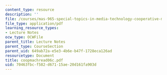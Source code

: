 ```yaml
---
content_type: resource
description: ''
file: /courses/mas-965-special-topics-in-media-technology-cooperative-machines-fall-2003/70463fbcf582d67115ae20d161fa903d_coopmachread06c.pdf
file_type: application/pdf
learning_resource_types:
- Lecture Notes
ocw_type: OCWFile
parent_title: Lecture Notes
parent_type: CourseSection
parent_uid: 649ab72a-e5e3-4b6e-b47f-1728eca126ad
resourcetype: Document
title: coopmachread06c.pdf
uid: 70463fbc-f582-d671-15ae-20d161fa903d
---
```

